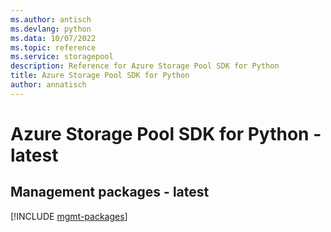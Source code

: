 ```yaml
---
ms.author: antisch
ms.devlang: python
ms.data: 10/07/2022
ms.topic: reference
ms.service: storagepool
description: Reference for Azure Storage Pool SDK for Python
title: Azure Storage Pool SDK for Python
author: annatisch
---
```

# Azure Storage Pool SDK for Python - latest

## Management packages - latest
[!INCLUDE [mgmt-packages](storage-pool-mgmt-index.md)]